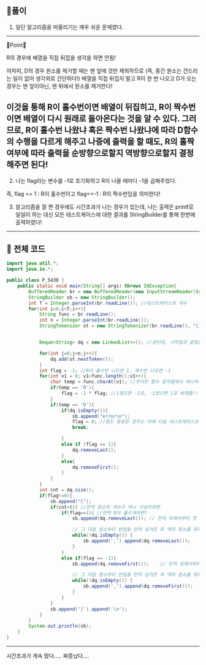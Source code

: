 ## 🧩풀이
1. 일단 알고리즘을 떠올리기는 매우 쉬운 문제였다. 

---
🚨Point🚨

R의 경우에 배열을 직접 뒤집을 생각을 하면 안됨!

어차피, D의 경우 원소를 제거할 때는 맨 앞에 것만 제외하므로 (즉, 중간 원소는 건드리는 일이 없어 생각외로 간단하다!)
배열을 직접 뒤집지 말고 R이 한 번 나오고 D가 오는 경우는 맨 앞이아닌, 맨 뒤에서 원소를 제거한다!

이것을 통해 R이 홀수번이면 배열이 뒤집히고, R이 짝수번이면 배열이 다시 원래로 돌아온다는 것을 알 수 있다. 
그러므로, R이 홀수번 나왔냐 혹은 짝수번 나왔냐에 따라 D함수의 수행을 다르게 해주고 나중에 출력을 할 때도, R의 홀짝 여부에 따라 출력을 순방향으로할지 역방향으로할지 결정해주면 된다!
---

2. 나는 flag라는 변수를 -1로 초기화하고 R이 나올 때마다 -1을 곱해주었다.

즉, flag == 1 : R이 홀수번이고 flag==-1 : R이 짝수번임을 의미한다!

 

3. 알고리즘을 잘 짠 경우에도 시간초과가 나는 경우가 있는데, 나는 출력은 printf로 일일이 하는 대신 모든 테스트케이스에 대한 결과를 StringBuilder를 통해 한번에 출력하였다!

---
## 🧩 전체 코드
```java
import java.util.*;
import java.io.*;

public class P_5430 {
    public static void main(String[] args) throws IOException{
        BufferedReader br = new BufferedReader(new InputStreamReader(System.in));
        StringBuilder sb = new StringBuilder();
        int T = Integer.parseInt(br.readLine()); //테스트케이스의 개수
        for(int i=0;i<T;i++){
            String func = br.readLine();
            int n = Integer.parseInt(br.readLine());
            StringTokenizer st = new StringTokenizer(br.readLine(), "[],");


            Deque<String> dq = new LinkedList<>(); //큐인데, 시작점과 끝점을 컨트롤 가능.

            for(int j=0;j<n;j++){
                dq.add(st.nextToken());
            }
            int flag = -1; //R이 홀수번 나오면 1, 짝수번 나오면 -1
            for(int v1 = 0; v1<func.length();v1++){
                char temp = func.charAt(v1); //주어진 함수 문자열에서 하나씩 고른다!
                if(temp == 'R'){
                    flag = -1 * flag; //1였으면 -1로, -1였으면 1로 바꿔줌!! 굉장히 기발한 코드 한 줄.
                }
                if(temp == 'D'){
                    if(dq.isEmpty()){
                        sb.append("error\n");
                        flag = 0; //중도 종료된 경우는 아예 다음 테스트케이스로 넘어가도록 플래그 지정.
                        break;

                    }
                    else if (flag == 1){
                        dq.removeLast();
                    }
                    else{
                        dq.removeFirst();
                    }
                }
            }
            int cnt = dq.size();
            if(flag!=0){
                sb.append("[");
                if(cnt>0){ //만약 원소의 개수가 하나 이상이라면
                    if(flag==1){ //만약 R이 홀수개라면?
                        sb.append(dq.removeLast());	// 먼저 뒤에서부터 첫 번째 원소를 넘겨준다.

                        // 그 다음 원소부터 반점을 먼저 넘겨준 후 덱의 원소를 뒤에서부터 하나씩 뽑아 넘긴다.
                        while(!dq.isEmpty()) {
                            sb.append(',').append(dq.removeLast());
                        }
                    }
                    else if(flag == -1){
                        sb.append(dq.removeFirst());	// 먼저 뒤에서부터 첫 번째 원소를 넘겨준다.

                        // 그 다음 원소부터 반점을 먼저 넘겨준 후 덱의 원소를 뒤에서부터 하나씩 뽑아 넘긴다.
                        while(!dq.isEmpty()) {
                            sb.append(',').append(dq.removeFirst());
                        }
                    }
                }
                sb.append(']').append('\n');
            }
        }
        System.out.println(sb);
    }
}
```
---
시간초과가 
계속 
떴다..... 짜증났다....
